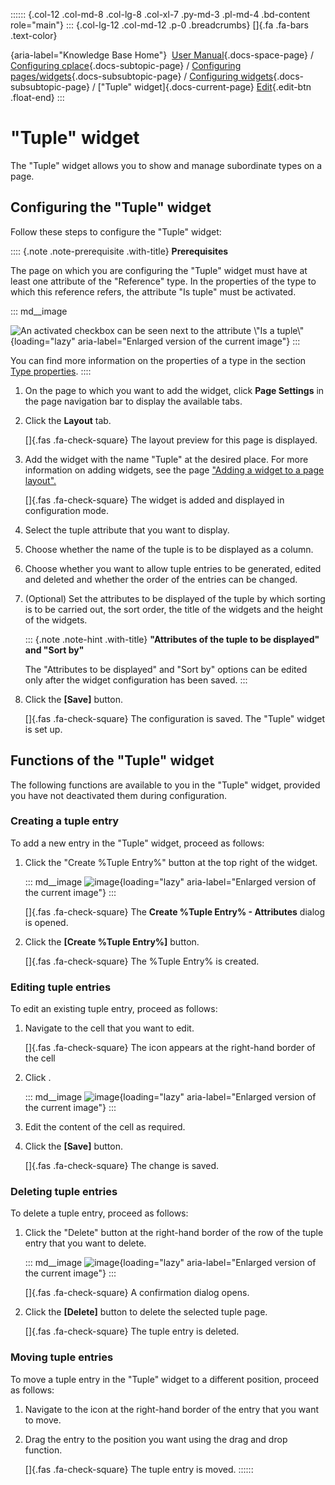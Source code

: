 :::::: {.col-12 .col-md-8 .col-lg-8 .col-xl-7 .py-md-3 .pl-md-4 .bd-content role="main"}
::: {.col-lg-12 .col-md-12 .p-0 .breadcrumbs}
[]{.fa .fa-bars .text-color}

[](https://docs.cplace.io/){aria-label="Knowledge Base Home"}  [User
Manual](/user-manual-en/){.docs-space-page} / [Configuring
cplace](/user-manual-en/cplace-konfigurieren/){.docs-subtopic-page} /
[Configuring
pages/widgets](/user-manual-en/cplace-konfigurieren/seiten-widgets-konfiguriere/){.docs-subsubtopic-page}
/ [Configuring
widgets](/user-manual-en/cplace-konfigurieren/seiten-widgets-konfiguriere/widgets-konfigurieren/){.docs-subsubtopic-page}
/ [\"Tuple\" widget]{.docs-current-page} [
Edit](https://github.com/collaborationfactory/cplace-doc-user-enu/blob/release/25.2/cplace-konfigurieren/seiten-widgets-konfiguriere/widgets-konfigurieren/tupel-widget.md){.edit-btn
.float-end}
:::

# "Tuple" widget

The "Tuple" widget allows you to show and manage subordinate types on a
page.

## Configuring the "Tuple" widget

Follow these steps to configure the "Tuple" widget:

:::: {.note .note-prerequisite .with-title}
**Prerequisites**

The page on which you are configuring the "Tuple" widget must have at
least one attribute of the "Reference" type. In the properties of the
type to which this reference refers, the attribute "Is tuple" must be
activated.

::: md__image
[](../../../../graphics/cplace-konfigurieren/Tupel-Checkbox-Typen-Eigenschaften-de.png)

![An activated checkbox can be seen next to the attribute \\\"Is a
tuple\\\"](../../../../graphics/cplace-konfigurieren/Tupel-Checkbox-Typen-Eigenschaften-de.png){loading="lazy"
aria-label="Enlarged version of the current image"}
:::

You can find more information on the properties of a type in the section
[Type
properties](/user-manual-en/cplace-konfigurieren/typen/typen-eigenschaften/).
::::

1.  On the page to which you want to add the widget, click **Page
    Settings** in the page navigation bar to display the available tabs.

2.  Click the **Layout** tab.

    []{.fas .fa-check-square} The layout preview for this page is
    displayed.

3.  Add the widget with the name "Tuple" at the desired place. For more
    information on adding widgets, see the page ["Adding a widget to a
    page
    layout".](/user-manual-en/cplace-konfigurieren/seiten-widgets-konfiguriere/widget-zu-seitenlayout-hinzufuegen/)

    []{.fas .fa-check-square} The widget is added and displayed in
    configuration mode.

4.  Select the tuple attribute that you want to display.

5.  Choose whether the name of the tuple is to be displayed as a column.

6.  Choose whether you want to allow tuple entries to be generated,
    edited and deleted and whether the order of the entries can be
    changed.

7.  (Optional) Set the attributes to be displayed of the tuple by which
    sorting is to be carried out, the sort order, the title of the
    widgets and the height of the widgets.

    ::: {.note .note-hint .with-title}
    **"Attributes of the tuple to be displayed" and "Sort by"**

    The "Attributes to be displayed" and "Sort by" options can be edited
    only after the widget configuration has been saved.
    :::

8.  Click the **\[Save\]** button.

    []{.fas .fa-check-square} The configuration is saved. The "Tuple"
    widget is set up.

## Functions of the "Tuple" widget

The following functions are available to you in the "Tuple" widget,
provided you have not deactivated them during configuration.

### Creating a tuple entry

To add a new entry in the "Tuple" widget, proceed as follows:

1.  Click the "Create %Tuple Entry%" button at the top right of the
    widget.

    ::: md__image
    [](../../../../graphics/cplace-konfigurieren/Standort-Anlegen-Plus-de.png)
    ![image](../../../../graphics/cplace-konfigurieren/Standort-Anlegen-Plus-de.png){loading="lazy"
    aria-label="Enlarged version of the current image"}
    :::

    []{.fas .fa-check-square} The **Create %Tuple Entry% - Attributes**
    dialog is opened.

2.  Click the **\[Create %Tuple Entry%\]** button.

    []{.fas .fa-check-square} The %Tuple Entry% is created.

### Editing tuple entries

To edit an existing tuple entry, proceed as follows:

1.  Navigate to the cell that you want to edit.

    []{.fas .fa-check-square} The icon appears at the right-hand border
    of the cell

2.  Click .

    ::: md__image
    [](../../../../graphics/cplace-konfigurieren/Standort-Bearbeiten-de.png)
    ![image](../../../../graphics/cplace-konfigurieren/Standort-Bearbeiten-de.png){loading="lazy"
    aria-label="Enlarged version of the current image"}
    :::

3.  Edit the content of the cell as required.

4.  Click the **\[Save\]** button.

    []{.fas .fa-check-square} The change is saved.

### Deleting tuple entries

To delete a tuple entry, proceed as follows:

1.  Click the "Delete" button at the right-hand border of the row of the
    tuple entry that you want to delete.

    ::: md__image
    [](../../../../graphics/cplace-konfigurieren/Tupel-Loeschen-X-de.png)
    ![image](../../../../graphics/cplace-konfigurieren/Tupel-Loeschen-X-de.png){loading="lazy"
    aria-label="Enlarged version of the current image"}
    :::

    []{.fas .fa-check-square} A confirmation dialog opens.

2.  Click the **\[Delete\]** button to delete the selected tuple page.

    []{.fas .fa-check-square} The tuple entry is deleted.

### Moving tuple entries

To move a tuple entry in the "Tuple" widget to a different position,
proceed as follows:

1.  Navigate to the icon at the right-hand border of the entry that you
    want to move.

2.  Drag the entry to the position you want using the drag and drop
    function.

    []{.fas .fa-check-square} The tuple entry is moved.
::::::
